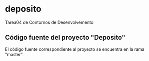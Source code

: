 # deposito
Tarea04 de Contornos de Desenvolvemento

<h2>Código fuente del proyecto "Deposito"</h2>

El código fuente correspondiente al proyecto se encuentra en la rama "master".
